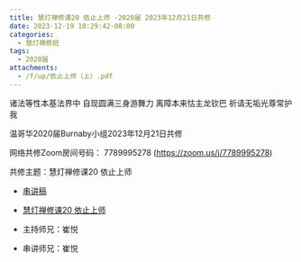 ```yaml
---
title: 慧灯禅修课20 依止上师 -2020届 2023年12月21日共修
date: 2023-12-19 10:29:42-08:00
categories:
  - 慧灯禅修班
tags:
  - 2020届
attachments:
  - /f/up/依止上师（上）.pdf
---
```

诸法等性本基法界中 自现圆满三身游舞力
离障本来怙主龙钦巴 祈请无垢光尊常护我

温哥华2020届Burnaby小组2023年12月21日共修

网络共修Zoom房间号码： 7789995278 (<https://zoom.us/j/7789995278>)

共修主题：慧灯禅修课20 依止上师
* [串讲稿](/f/up/依止上师（上）.pdf)
* [慧灯禅修课20 依止上师](https://fohuifayu.com/index.php/huideng-jiangtang/chanxiuke/zen-03/2358-l17076)


* 主持师兄：崔悦
* 串讲师兄：崔悦